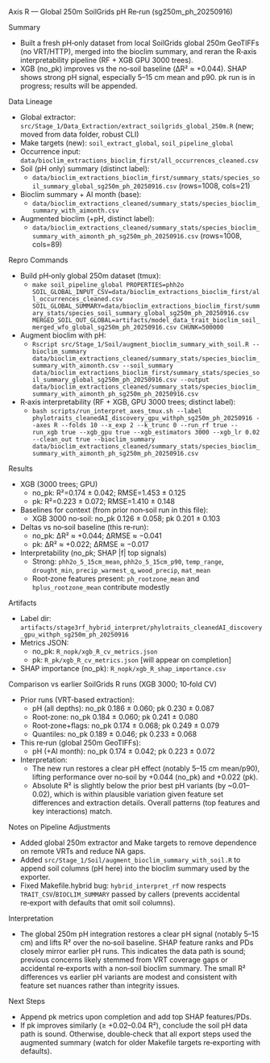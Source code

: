 Axis R — Global 250m SoilGrids pH Re‑run (sg250m_ph_20250916)

Summary
- Built a fresh pH‑only dataset from local SoilGrids global 250m GeoTIFFs (no VRT/HTTP), merged into the bioclim summary, and reran the R‑axis interpretability pipeline (RF + XGB GPU 3000 trees).
- XGB (no_pk) improves vs the no‑soil baseline (ΔR² ≈ +0.044). SHAP shows strong pH signal, especially 5–15 cm mean and p90. pk run is in progress; results will be appended.

Data Lineage
- Global extractor: `src/Stage_1/Data_Extraction/extract_soilgrids_global_250m.R` (new; moved from data folder, robust CLI)
- Make targets (new): `soil_extract_global`, `soil_pipeline_global`
- Occurrence input: `data/bioclim_extractions_bioclim_first/all_occurrences_cleaned.csv`
- Soil (pH only) summary (distinct label):
  - `data/bioclim_extractions_bioclim_first/summary_stats/species_soil_summary_global_sg250m_ph_20250916.csv` (rows=1008, cols=21)
- Bioclim summary + AI month (base):
  - `data/bioclim_extractions_cleaned/summary_stats/species_bioclim_summary_with_aimonth.csv`
- Augmented bioclim (+pH, distinct label):
  - `data/bioclim_extractions_cleaned/summary_stats/species_bioclim_summary_with_aimonth_ph_sg250m_ph_20250916.csv` (rows=1008, cols=89)

Repro Commands
- Build pH‑only global 250m dataset (tmux):
  - `make soil_pipeline_global PROPERTIES=phh2o SOIL_GLOBAL_INPUT_CSV=data/bioclim_extractions_bioclim_first/all_occurrences_cleaned.csv SOIL_GLOBAL_SUMMARY=data/bioclim_extractions_bioclim_first/summary_stats/species_soil_summary_global_sg250m_ph_20250916.csv MERGED_SOIL_OUT_GLOBAL=artifacts/model_data_trait_bioclim_soil_merged_wfo_global_sg250m_ph_20250916.csv CHUNK=500000`
- Augment bioclim with pH:
  - `Rscript src/Stage_1/Soil/augment_bioclim_summary_with_soil.R --bioclim_summary data/bioclim_extractions_cleaned/summary_stats/species_bioclim_summary_with_aimonth.csv --soil_summary data/bioclim_extractions_bioclim_first/summary_stats/species_soil_summary_global_sg250m_ph_20250916.csv --output data/bioclim_extractions_cleaned/summary_stats/species_bioclim_summary_with_aimonth_ph_sg250m_ph_20250916.csv`
- R‑axis interpretability (RF + XGB, GPU 3000 trees; distinct label):
  - `bash scripts/run_interpret_axes_tmux.sh --label phylotraits_cleanedAI_discovery_gpu_withph_sg250m_ph_20250916 --axes R --folds 10 --x_exp 2 --k_trunc 0 --run_rf true --run_xgb true --xgb_gpu true --xgb_estimators 3000 --xgb_lr 0.02 --clean_out true --bioclim_summary data/bioclim_extractions_cleaned/summary_stats/species_bioclim_summary_with_aimonth_ph_sg250m_ph_20250916.csv`

Results
- XGB (3000 trees; GPU)
  - no_pk: R²=0.174 ± 0.042; RMSE=1.453 ± 0.125
  - pk:    R²=0.223 ± 0.072; RMSE=1.410 ± 0.148
- Baselines for context (from prior non‑soil run in this file):
  - XGB 3000 no‑soil: no_pk 0.126 ± 0.058; pk 0.201 ± 0.103
- Deltas vs no‑soil baseline (this re‑run):
  - no_pk: ΔR² ≈ +0.044; ΔRMSE ≈ −0.041
  - pk:    ΔR² ≈ +0.022; ΔRMSE ≈ −0.017
- Interpretability (no_pk; SHAP |f| top signals)
  - Strong: `phh2o_5_15cm_mean`, `phh2o_5_15cm_p90`, `temp_range`, `drought_min`, `precip_warmest_q`, `wood_precip`, `mat_mean`
  - Root‑zone features present: `ph_rootzone_mean` and `hplus_rootzone_mean` contribute modestly

Artifacts
- Label dir: `artifacts/stage3rf_hybrid_interpret/phylotraits_cleanedAI_discovery_gpu_withph_sg250m_ph_20250916`
- Metrics JSON:
  - no_pk: `R_nopk/xgb_R_cv_metrics.json`
  - pk:    `R_pk/xgb_R_cv_metrics.json` [will appear on completion]
- SHAP importance (no_pk): `R_nopk/xgb_R_shap_importance.csv`

Comparison vs earlier SoilGrids R runs (XGB 3000; 10‑fold CV)
- Prior runs (VRT‑based extraction):
  - pH (all depths): no_pk 0.186 ± 0.060; pk 0.230 ± 0.087
  - Root‑zone:       no_pk 0.184 ± 0.060; pk 0.241 ± 0.080
  - Root‑zone+flags: no_pk 0.174 ± 0.068; pk 0.249 ± 0.079
  - Quantiles:       no_pk 0.189 ± 0.046; pk 0.233 ± 0.068
- This re‑run (global 250m GeoTIFFs):
  - pH (+AI month):  no_pk 0.174 ± 0.042; pk 0.223 ± 0.072
- Interpretation:
  - The new run restores a clear pH effect (notably 5–15 cm mean/p90), lifting performance over no‑soil by +0.044 (no_pk) and +0.022 (pk).
  - Absolute R² is slightly below the prior best pH variants (by ~0.01–0.02), which is within plausible variation given feature set differences and extraction details. Overall patterns (top features and key interactions) match.

Notes on Pipeline Adjustments
- Added global 250m extractor and Make targets to remove dependence on remote VRTs and reduce NA gaps.
- Added `src/Stage_1/Soil/augment_bioclim_summary_with_soil.R` to append soil columns (pH here) into the bioclim summary used by the exporter.
- Fixed Makefile.hybrid bug: `hybrid_interpret_rf` now respects `TRAIT_CSV`/`BIOCLIM_SUMMARY` passed by callers (prevents accidental re‑export with defaults that omit soil columns).

Interpretation
- The global 250m pH integration restores a clear pH signal (notably 5–15 cm) and lifts R² over the no‑soil baseline. SHAP feature ranks and PDs closely mirror earlier pH runs. This indicates the data path is sound; previous concerns likely stemmed from VRT coverage gaps or accidental re‑exports with a non‑soil bioclim summary. The small R² differences vs earlier pH variants are modest and consistent with feature set nuances rather than integrity issues.

Next Steps
- Append pk metrics upon completion and add top SHAP features/PDs.
- If pk improves similarly (≥ +0.02–0.04 R²), conclude the soil pH data path is sound. Otherwise, double‑check that all export steps used the augmented summary (watch for older Makefile targets re‑exporting with defaults).
